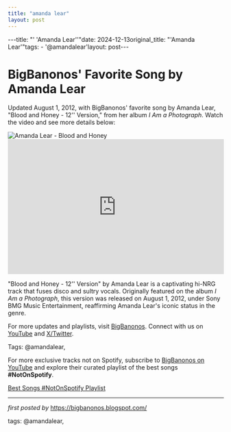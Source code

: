 ```yaml
---
title: "amanda lear"
layout: post
---
```

---title: "' 'Amanda Lear''"date: 2024-12-13original_title: "'Amanda Lear'"tags:  - '@amandalear'layout: post---<!-- Post Title --><h1 >BigBanonos' Favorite Song by Amanda Lear</h1> <!-- Introductory Text --><p >Updated August 1, 2012, with BigBanonos' favorite song by Amanda Lear, "Blood and Honey - 12'' Version," from her album *I Am a Photograph*. Watch the video and see more details below:</p> <!-- Featured Image --><div > <img src="https://i.guim.co.uk/img/media/198f6b26c253426a7bb1725a46097ee58f72c09f/0_0_3729_2237/master/3729.jpg?width=1200&height=900&quality=85&auto=format&fit=crop&s=7fef342396e480ec465fda22a4fb452a" alt="Amanda Lear - Blood and Honey" /></div> <!-- YouTube Video Embed --><div > <iframe width="100%" height="315" src="https://www.youtube.com/embed/RySsFPbsleI" title="Amanda Lear - Blood and Honey - 12'' Version" frameborder="0" allow="accelerometer; autoplay; clipboard-write; encrypted-media; gyroscope; picture-in-picture; web-share" referrerpolicy="strict-origin-when-cross-origin" allowfullscreen></iframe></div> <!-- Song Information --><div > <p>"Blood and Honey - 12'' Version" by Amanda Lear is a captivating hi-NRG track that fuses disco and sultry vocals. Originally featured on the album *I Am a Photograph*, this version was released on August 1, 2012, under Sony BMG Music Entertainment, reaffirming Amanda Lear's iconic status in the genre.</p></div> <!-- Footer Links --><div > <p>For more updates and playlists, visit <a href="https://bigbanonos.blogspot.com/" target="_blank">BigBanonos</a>. Connect with us on <a href="https://www.youtube.com/@BigBanonos" target="_blank">YouTube</a> and <a href="https://x.com/bigbanonos" target="_blank">X/Twitter</a>.</p></div> <!-- Tags --><p >Tags: @amandalear,</p><!--Subscribe and Playlist Links--><div>    <p>For more exclusive tracks not on Spotify, subscribe to <a href="https://www.youtube.com/@BigBanonos" target="_blank">BigBanonos on YouTube</a> and explore their curated playlist of the best songs <strong>#NotOnSpotify</strong>.</p>    <p><a href="https://www.youtube.com/playlist?list=PLtuNtuTatqI0kFahUCbtbfenC_ET5O_tr" target="_blank">Best Songs #NotOnSpotify Playlist<br /></a></p></div><hr /><p><em>first posted by</em> <a href="https://bigbanonos.blogspot.com/" rel="noopener" target="_new">https://bigbanonos.blogspot.com/</a></p><p>tags: @amandalear,</p>